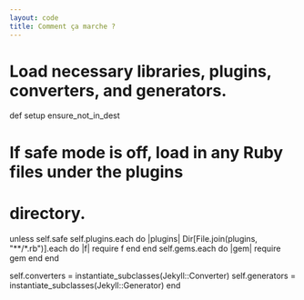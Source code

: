 ```yaml
---
layout: code
title: Comment ça marche ?
---
```


# Load necessary libraries, plugins, converters, and generators.
def setup
  ensure_not_in_dest

  # If safe mode is off, load in any Ruby files under the plugins
  # directory.
  unless self.safe
    self.plugins.each do |plugins|
      Dir[File.join(plugins, "**/*.rb")].each do |f|
        require f
      end
    end
    self.gems.each do |gem|
      require gem
    end
  end

  self.converters = instantiate_subclasses(Jekyll::Converter)
  self.generators = instantiate_subclasses(Jekyll::Generator)
end
